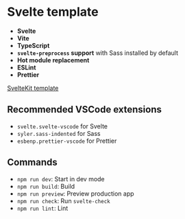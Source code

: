 # Svelte template

- **Svelte**
- **Vite**
- **TypeScript**
- **`svelte-preprocess` support** with Sass installed by default
- **Hot module replacement**
- **ESLint**
- **Prettier**

[SvelteKit template](https://github.com/probablykasper/sveltekit-template)

## Recommended VSCode extensions

- `svelte.svelte-vscode` for Svelte
- `syler.sass-indented` for Sass
- `esbenp.prettier-vscode` for Prettier

## Commands

- `npm run dev`: Start in dev mode
- `npm run build`: Build
- `npm run preview`: Preview production app
- `npm run check`: Run `svelte-check`
- `npm run lint`: Lint
